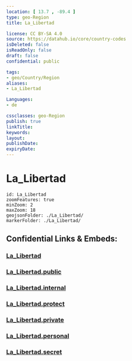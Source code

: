 ```yaml
---
location: [ 13.7 , -89.4 ] 
type: geo-Region
title: La_Libertad

license: CC BY-SA 4.0
source: https://datahub.io/core/country-codes
isDeleted: false
isReadOnly: false
draft: false
confidential: public

tags:
- geo/Country/Region
aliases:
- La_Libertad

Languages:
- de

cssclasses: geo-Region
publish: true
linkTitle: 
keywords: 
layout: 
publishDate: 
expiryDate: 
---
```


# La_Libertad

```leaflet
id: La_Libertad
zoomFeatures: true 
minZoom: 2 
maxZoom: 18
geojsonFolder: ./La_Libertad/
markerFolder: ./La_Libertad/
```


## Confidential Links & Embeds: 

### [La_Libertad](/_Standards/Earth/Continent/America~Central/El_Salvador/Departments~El_Salvador/La_Libertad.md) 

### [La_Libertad.public](/_public/Earth/Continent/America~Central/El_Salvador/Departments~El_Salvador/La_Libertad.public.md) 

### [La_Libertad.internal](/_internal/Earth/Continent/America~Central/El_Salvador/Departments~El_Salvador/La_Libertad.internal.md) 

### [La_Libertad.protect](/_protect/Earth/Continent/America~Central/El_Salvador/Departments~El_Salvador/La_Libertad.protect.md) 

### [La_Libertad.private](/_private/Earth/Continent/America~Central/El_Salvador/Departments~El_Salvador/La_Libertad.private.md) 

### [La_Libertad.personal](/_personal/Earth/Continent/America~Central/El_Salvador/Departments~El_Salvador/La_Libertad.personal.md) 

### [La_Libertad.secret](/_secret/Earth/Continent/America~Central/El_Salvador/Departments~El_Salvador/La_Libertad.secret.md)

